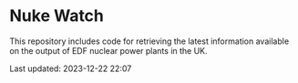 # Nuke Watch

This repository includes code for retrieving the latest information available on the output of EDF nuclear power plants in the UK.

Last updated: 2023-12-22 22:07